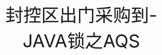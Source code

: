 <div style="text-align: center;"><span style="font-size: xxx-large" >封控区出门采购到-JAVA锁之AQS</span></div>
